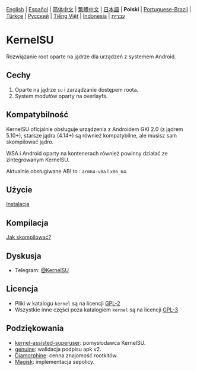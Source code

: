[English](README.md) | [Español](README_ES.md) | [简体中文](README_CN.md) | [繁體中文](README_TW.md) | [日本語](README_JP.md) | **Polski** | [Portuguese-Brazil](README_PT-BR.md) | [Türkçe](README_TR.md) | [Русский](README_RU.md) | [Tiếng Việt](README_VI.md) | [Indonesia](README_ID.md) | [עברית](README_iw.md)

# KernelSU

Rozwiązanie root oparte na jądrze dla urządzeń z systemem Android.

## Cechy

1. Oparte na jądrze `su` i zarządzanie dostępem roota.
2. System modułów oparty na overlayfs.

## Kompatybilność

KernelSU oficjalnie obsługuje urządzenia z Androidem GKI 2.0 (z jądrem 5.10+), starsze jądra (4.14+) są również kompatybilne, ale musisz sam skompilować jądro.

WSA i Android oparty na kontenerach również powinny działać ze zintegrowanym KernelSU.

Aktualnie obsługiwane ABI to : `arm64-v8a` i `x86_64`.

## Użycie

[Instalacja](https://kernelsu.org/guide/installation.html)

## Kompilacja

[Jak skompilować?](https://kernelsu.org/guide/how-to-build.html)

## Dyskusja

- Telegram: [@KernelSU](https://t.me/KernelSU)

## Licencja

- Pliki w katalogu `kernel` są na licencji [GPL-2](https://www.gnu.org/licenses/old-licenses/gpl-2.0.en.html)
- Wszystkie inne części poza katalogiem `kernel` są na licencji [GPL-3](https://www.gnu.org/licenses/gpl-3.0.html)

## Podziękowania

- [kernel-assisted-superuser](https://git.zx2c4.com/kernel-assisted-superuser/about/): pomysłodawca KernelSU.
- [genuine](https://github.com/brevent/genuine/): walidacja podpisu apk v2.
- [Diamorphine](https://github.com/m0nad/Diamorphine): cenna znajomość rootkitów.
- [Magisk](https://github.com/topjohnwu/Magisk): implementacja sepolicy.
